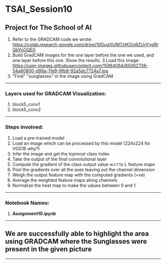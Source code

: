 # TSAI_Session10

Project for The School of AI
---------------------------------------------------------------------------------------

1. Refer to the GRADCAM code we wrote: https://colab.research.google.com/drive/10GugXUNI7ztK2joRZUnYyqRrQbYnOQE0
2. Build GradCAM images for the one layer before the one we used, and one layer before this one. Show the results.
3.Load this image: https://user-images.githubusercontent.com/15984084/65062738-54a80800-d99a-11e9-9fb9-92a5dc7724a7.jpg
4. "Find" "sunglasses" in the image using GradCAM


--------------------------------------------------------------------------------------

### Layers used for GRADCAM Visualization:
1. block5_conv1
2. block5_conv2

--------------------------------------------------------------------------------------

### Steps involved:

1. Load a pre-trained model
2. Load an image which can be processed by this model (224x224 for VGG16 why?)
3. Infer the image and get the topmost class index
4. Take the output of the final convolutional layer
5. Compute the gradient of the class output value w.r.t to L feature maps
6. Pool the gradients over all the axes leaving out the channel dimension
7. Weigh the output feature map with the computed gradients (+ve)
8. Average the weighted feature maps along channels
9. Normalize the heat map to make the values between 0 and 1

--------------------------------------------------------------------------------------

### Notebook Names: 
1. **Assignment10.ipynb**

--------------------------------------------------------------------------------------

## We are successfully able to highlight the area using GRADCAM where the Sunglasses were present in the given picture

--------------------------------------------------------------------------------------
